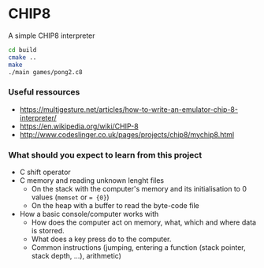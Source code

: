 # CHIP8

A simple CHIP8 interpreter

```sh
cd build
cmake ..
make
./main games/pong2.c8
```

### Useful ressources

- https://multigesture.net/articles/how-to-write-an-emulator-chip-8-interpreter/
- https://en.wikipedia.org/wiki/CHIP-8
- http://www.codeslinger.co.uk/pages/projects/chip8/mychip8.html

### What should you expect to learn from this project

- C shift operator
- C memory and reading unknown lenght files
    - On the stack with the computer's memory and its initialisation to 0 values (`memset` or `= {0}`)
    - On the heap with a buffer to read the byte-code file
- How a basic console/computer works with 
    - How does the computer act on memory, what, which and where data is storred.
    - What does a key press do to the computer.
    - Common instructions (jumping, entering a function (stack pointer, stack depth, ...), arithmetic)

